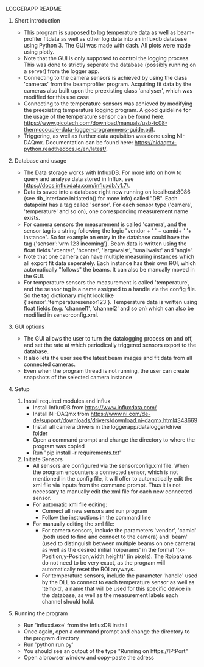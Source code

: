 LOGGERAPP README

1. Short introduction

    - This program is supposed to log temperature data as well as beam-profiler fitdata as well as other log data into an influxdb database using Python 3. The GUI was made with dash. All plots were made using plotly.
    - Note that the GUI is only supposed to control the logging process. This was done to strictly seperate the database (possibly running on a server) from the logger app.
    - Connecting to the camera sensors is achieved by using the class 'cameras' from the beamprofiler program. Acquiring fit data by the cameras also built upon the preexisting class 'analyser', which was modified for this use case
    - Connecting to the temperature sensors was achieved by modifying the preexisting temperature logging program. A good guideline for the usage of the temperature sensor can be found here: https://www.picotech.com/download/manuals/usb-tc08-thermocouple-data-logger-programmers-guide.pdf.
    - Triggering, as well as further data aquisition was done using NI-DAQmx. Documentation can be found here: https://nidaqmx-python.readthedocs.io/en/latest/.
    
    

2. Database and usage

    - The Data storage works with InfluxDB. For more info on how to query and analyse data stored in Influx, see https://docs.influxdata.com/influxdb/v1.7/.
    - Data is saved into a database right now running on localhost:8086 (see db_interface.initiatedb() for more info) called "DB". Each datapoint has a tag called 'sensor'. For each sensor type ('camera', 'temperature' and so on), one corresponding measurement name exists.
    - For camera sensors the measurement is called 'camera', and the sensor tag is a string following the logic "vendor + ' ' + camid+ ' '+ instance". So for example an entry in the database could have the tag {'sensor':'vrm 123 incoming'}. Beam data is written using the float fields 'vcenter', 'hcenter', 'largewaist', 'smallwaist' and 'angle'.
    - Note that one camera can have multiple measuring instances which all export fit data seperately. Each instance has their own ROI, which automatically "follows" the beams. It can also be manually moved in the GUI.
    - For temperature sensors the measurement is called 'temperature', and the sensor tag is a name assigned to a handle via the config file. So the tag dictionary might look like {'sensor':'temperaturesensor123'}. Temperature data is written using float fields (e.g. 'channel1', 'channel2' and so on) which can also be modified in sensorconfig.xml.


3. GUI options

    - The GUI allows the user to turn the datalogging process on and off, and set the rate at which periodically triggered sensors export to the database.
    - It also lets the user see the latest beam images and fit data from all connected cameras.
    - Even when the program thread is not running, the user can create snapshots of the selected camera instance

    


4. Setup
    1. Install required modules and influx
        - Install InfluxDB from https://www.influxdata.com/
        - Install NI-DAQmx from https://www.ni.com/de-de/support/downloads/drivers/download.ni-daqmx.html#348669
        - Install all camera drivers in the loggerapp/datalogger/driver folder
        - Open a command prompt and change the directory to where the program was copied
        - Run "pip install -r requirements.txt"
    2. Initiate Sensors
        - All sensors are configured via the sensorconfig.xml file. When the program encounters a connected sensor, which is not mentioned in the config file, it will offer to automatically edit the xml file via inputs from the command prompt. Thus it is not necessary to manually edit the xml file for each new connected sensor.
        - For automatic xml file editing:
            - Connect all new sensors and run program
            - Follow the instructions in the command line
        - For manually editing the xml file:
            - For camera sensors, include the parameters 'vendor', 'camid' (both used to find and connect to the camera) and 'beam' (used to distinguish between multiple beams on one camera) as well as the desired initial 'roiparams' in the format '(x-Position,y-Position,width,height)' (in pixels). The Roiparams do not need to be very exact, as the program will automatically reset the ROI anyways.
            - For temperature sensors, include the parameter 'handle' used by the DLL to connect to each temperature sensor as well as 'tempid', a name that will be used for this specific device in the database, as well as the measurement labels each channel should hold.

    
    
    
5. Running the program
    - Run 'influxd.exe' from the InfluxDB install
    - Once again, open a command prompt and change the directory to the program directory
    - Run 'python run.py' 
    - You should see an output of the type "Running on https://IP:Port"
    - Open a browser window and copy-paste the adress
 


 
